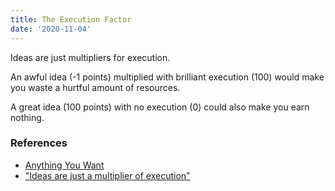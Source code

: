 ```yaml
---
title: The Execution Factor
date: '2020-11-04'
---
```


Ideas are just multipliers for execution.

An awful idea (-1 points) multiplied with brilliant execution (100) would make you waste a hurtful amount of resources.

A great idea (100 points) with no execution (0) could also make you earn nothing.

### References

- [Anything You Want](/books/anything-you-want)
- ["Ideas are just a multiplier of execution"](https://sive.rs/multiply)
